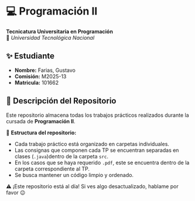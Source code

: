 # 💻 Programación II  
**Tecnicatura Universitaria en Programación**  
📍 *Universidad Tecnológica Nacional*  

## ✨ Estudiante  
- **Nombre:** Farias, Gustavo 
- **Comisión:** M2025-13  
- **Matricula:** 101662

## 📂 Descripción del Repositorio  
Este repositorio almacena todas los trabajos prácticos realizados durante la cursada de **Programación II**.  

📌 **Estructura del repositorio:**  
- Cada trabajo práctico está organizado en carpetas individuales.  
- Las consignas que componen cada TP se encuentran separadas en clases (`.java`)dentro de la carpeta `src`.
- En los casos que se haya requerido `.pdf`, este se encuentra dentro de la carpeta correspondiente al TP.  
- Se busca mantener un código limpio y ordenado.  

⚠️ ¡Este repositorio está al día! Si ves algo desactualizado, hablame por favor 😉